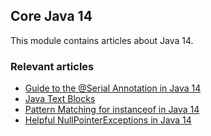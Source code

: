 ## Core Java 14

This module contains articles about Java 14. 

### Relevant articles

- [Guide to the @Serial Annotation in Java 14](https://www.baeldung.com/java-14-serial-annotation)
- [Java Text Blocks](https://www.baeldung.com/java-text-blocks)
- [Pattern Matching for instanceof in Java 14](https://www.baeldung.com/java-pattern-matching-instanceof)
- [Helpful NullPointerExceptions in Java 14](https://www.baeldung.com/java-14-nullpointerexception)
